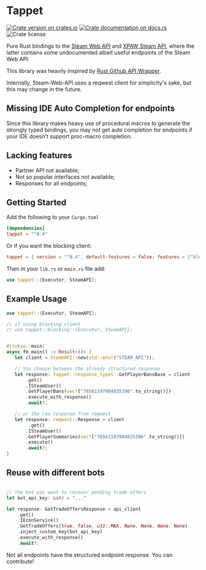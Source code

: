 # Tappet

[![Crate version on crates.io](https://img.shields.io/crates/v/tappet)](https://crates.io/crates/tappet)
[![Crate documentation on docs.rs](https://img.shields.io/docsrs/tappet)](https://docs.rs/tappet)
![Crate license](https://img.shields.io/crates/l/tappet)

Pure Rust bindings to the [Steam Web
API](https://partner.steamgames.com/doc/webapi) and [XPAW Steam
API](https://steamapi.xpaw.me), where the latter contains some undocumented
albeit useful endpoints of the Steam Web API.

This library was heavily inspired by [Rust Github API
Wrapper](https://github.com/github-rs/github-rs).

Internally, Steam-Web-API uses a reqwest client for simplicity's sake, but this
may change in the future.

## Missing IDE Auto Completion for endpoints

Since this library makes heavy use of procedural macros to generate the strongly
typed bindings, you may not get auto completion for endpoints if your IDE
doesn't support proc-macro completion.

## Lacking features

  * Partner API not available;
  * Not so popular interfaces not available;
  * Responses for all endpoints;

## Getting Started
Add the following to your `Cargo.toml`

```toml
[dependencies]
tappet = "^0.4"

```

Or if you want the blocking client:

```toml
tappet = { version = "^0.4", default-features = false, features = ["blocking"] }
```

Then in your `lib.rs` or `main.rs` file add:

```rust
use tappet::{Executor, SteamAPI};
```


## Example Usage
 ``` rust
use tappet::{Executor, SteamAPI};

// if using blocking client
// use tappet::blocking::{Executor, SteamAPI};


#[tokio::main]
async fn main() -> Result<()> {
    let client = SteamAPI::new(std::env!("STEAM_API"));

    // You choose between the already structured response
    let response: tappet::response_types::GetPlayerBansBase = client
        .get()
        .ISteamUser()
        .GetPlayerBans(vec!["76561197984835396".to_string()])
        .execute_with_response()
        .await?;

    // or the raw response from reqwest
    let response: reqwest::Response = client
         .get()
        .ISteamUser()
        .GetPlayerSummaries(vec!["76561197984835396".to_string()])
        .execute()
        .await?;
}
```


## Reuse with different bots
```rust

// the bot you want to recover pending trade offers
let bot_api_key: &str = "..."

let response: GetTradeOffersResponse = api_client
    .get()
    .IEconService()
    .GetTradeOffers(true, false, u32::MAX, None, None, None, None)
    .inject_custom_key(bot_api_key)
    .execute_with_response()
    .await?;
```

Not all endpoints have the structured endpoint response. You can contribute!

